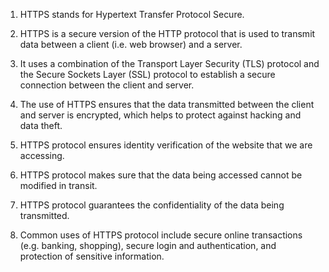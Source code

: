 

1. HTTPS stands for Hypertext Transfer Protocol Secure.

2. HTTPS is a secure version of the HTTP protocol that is used to transmit data between a client (i.e. web browser) and a server.

3. It uses a combination of the Transport Layer Security (TLS) protocol and the Secure Sockets Layer (SSL) protocol to establish a secure connection between the client and server.

4. The use of HTTPS ensures that the data transmitted between the client and server is encrypted, which helps to protect against hacking and data theft.

5. HTTPS protocol ensures identity verification of the website that we are accessing.

6. HTTPS protocol makes sure that the data being accessed cannot be modified in transit.

7. HTTPS protocol guarantees the confidentiality of the data being transmitted.

8. Common uses of HTTPS protocol include secure online transactions (e.g. banking, shopping), secure login and authentication, and protection of sensitive information.